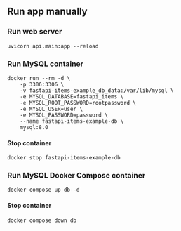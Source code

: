 
## Run app manually
### Run web server
```shell
uvicorn api.main:app --reload
```

### Run MySQL container
```shell
docker run --rm -d \
    -p 3306:3306 \
    -v fastapi-items-example_db_data:/var/lib/mysql \
    -e MYSQL_DATABASE=fastapi_items \
    -e MYSQL_ROOT_PASSWORD=rootpassword \
    -e MYSQL_USER=user \
    -e MYSQL_PASSWORD=password \
    --name fastapi-items-example-db \
    mysql:8.0 
```

#### Stop container
```shell
docker stop fastapi-items-example-db
```

### Run MySQL Docker Compose container
```shell
docker compose up db -d
```

#### Stop container
```shell
docker compose down db
```

